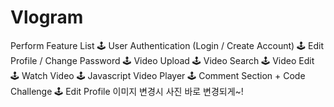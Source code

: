 # Vlogram

Perform Feature List
    🕹 User Authentication (Login / Create Account)
    🕹 Edit Profile / Change Password
    🕹 Video Upload
    🕹 Video Search
    🕹 Video Edit
    🕹 Watch Video
    🕹 Javascript Video Player
    🕹 Comment Section + Code Challenge
    🕹 Edit Profile 이미지 변경시 사진 바로 변경되게~!